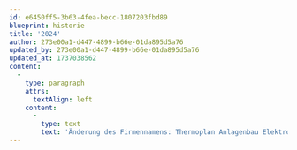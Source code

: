 ```yaml
---
id: e6450ff5-3b63-4fea-becc-1807203fbd89
blueprint: historie
title: '2024'
author: 273e00a1-d447-4899-b66e-01da895d5a76
updated_by: 273e00a1-d447-4899-b66e-01da895d5a76
updated_at: 1737038562
content:
  -
    type: paragraph
    attrs:
      textAlign: left
    content:
      -
        type: text
        text: 'Änderung des Firmennamens: Thermoplan Anlagenbau Elektrotechnik Verfahrenstechnik GmbH, Mitarbeiter Anzahl auf 35 erhöht'
---
```

